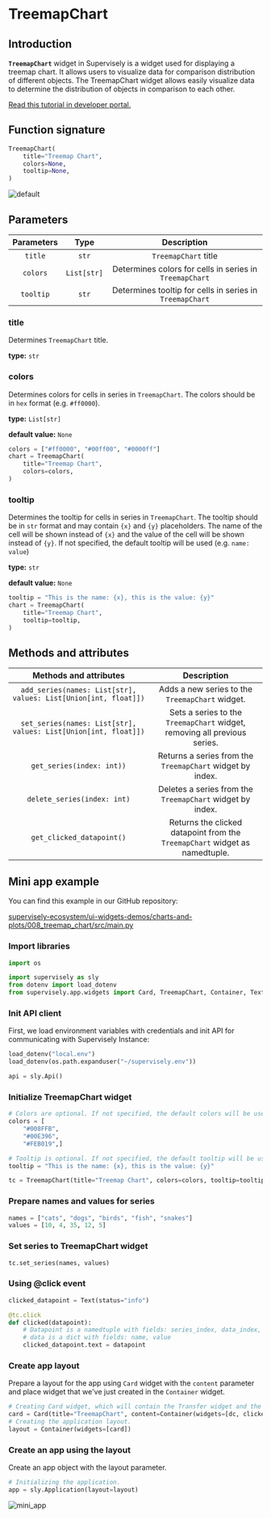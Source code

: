 # TreemapChart

## Introduction

**`TreemapChart`** widget in Supervisely is a widget used for displaying a treemap chart. It allows users to visualize data for comparison distribution of different objects. The TreemapChart widget allows easily visualize data to determine the distribution of objects in comparison to each other.

[Read this tutorial in developer portal.](https://developer.supervise.ly/app-development/widgets/charts-and-plots/TreemapChart)

## Function signature

```python
TreemapChart(
    title="Treemap Chart",
    colors=None,
    tooltip=None,
)
```

![default](https://github-production-user-asset-6210df.s3.amazonaws.com/118521851/242254345-8fc4eccd-b04b-489a-89ee-4569de6a2624.png)

## Parameters

| Parameters |    Type     |                       Description                        |
| :--------: | :---------: | :------------------------------------------------------: |
|  `title`   |    `str`    |                   `TreemapChart` title                   |
|  `colors`  | `List[str]` | Determines colors for cells in series in `TreemapChart`  |
| `tooltip`  |    `str`    | Determines tooltip for cells in series in `TreemapChart` |

### title

Determines `TreemapChart` title.

**type:** `str`

### colors

Determines colors for cells in series in `TreemapChart`.
The colors should be in `hex` format (e.g. `#ff0000`).

**type:** `List[str]`

**default value:** `None`

```python
colors = ["#ff0000", "#00ff00", "#0000ff"]
chart = TreemapChart(
    title="Treemap Chart",
    colors=colors,
)
```

### tooltip

Determines the tooltip for cells in series in `TreemapChart`.
The tooltip should be in `str` format and may contain `{x}` and `{y}` placeholders.
The name of the cell will be shown instead of `{x}` and the value of the cell will be shown instead of `{y}`.
If not specified, the default tooltip will be used (e.g. `name: value`)

**type:** `str`

**default value:** `None`

```python
tooltip = "This is the name: {x}, this is the value: {y}"
chart = TreemapChart(
    title="Treemap Chart",
    tooltip=tooltip,
)
```

## Methods and attributes

|                     Methods and attributes                      |                                 Description                                 |
| :-------------------------------------------------------------: | :-------------------------------------------------------------------------: |
| `add_series(names: List[str], values: List[Union[int, float]])` |               Adds a new series to the `TreemapChart` widget.               |
| `set_series(names: List[str], values: List[Union[int, float]])` |  Sets a series to the `TreemapChart` widget, removing all previous series.  |
|                    `get_series(index: int))`                    |          Returns a series from the `TreemapChart` widget by index.          |
|                   `delete_series(index: int)`                   |          Deletes a series from the `TreemapChart` widget by index.          |
|                    `get_clicked_datapoint()`                    | Returns the clicked datapoint from the `TreemapChart` widget as namedtuple. |

## Mini app example

You can find this example in our GitHub repository:

[supervisely-ecosystem/ui-widgets-demos/charts-and-plots/008_treemap_chart/src/main.py](https://github.com/supervisely-ecosystem/ui-widgets-demos/blob/master/charts-and-plots/008_treemap_chart/src/main.py)

### Import libraries

```python
import os

import supervisely as sly
from dotenv import load_dotenv
from supervisely.app.widgets import Card, TreemapChart, Container, Text
```

### Init API client

First, we load environment variables with credentials and init API for communicating with Supervisely Instance:

```python
load_dotenv("local.env")
load_dotenv(os.path.expanduser("~/supervisely.env"))

api = sly.Api()
```

### Initialize TreemapChart widget

```python
# Colors are optional. If not specified, the default colors will be used.
colors = [
    "#008FFB",
    "#00E396",
    "#FEB019",]

# Tooltip is optional. If not specified, the default tooltip will be used.
tooltip = "This is the name: {x}, this is the value: {y}"

tc = TreemapChart(title="Treemap Chart", colors=colors, tooltip=tooltip)
```

### Prepare names and values for series

```python
names = ["cats", "dogs", "birds", "fish", "snakes"]
values = [10, 4, 35, 12, 5]
```

### Set series to TreemapChart widget

```python
tc.set_series(names, values)
```

### Using @click event

```python
clicked_datapoint = Text(status="info")

@tc.click
def clicked(datapoint):
    # Datapoint is a namedtuple with fields: series_index, data_index, data
    # data is a dict with fields: name, value
    clicked_datapoint.text = datapoint
```

### Create app layout

Prepare a layout for the app using `Card` widget with the `content` parameter and place widget that we've just created in the `Container` widget.

```python
# Creating Card widget, which will contain the Transfer widget and the Text widget.
card = Card(title="TreemapChart", content=Container(widgets=[dc, clicked_datapoint]))
# Creating the application layout.
layout = Container(widgets=[card])
```

### Create an app using the layout

Create an app object with the layout parameter.

```python
# Initializing the application.
app = sly.Application(layout=layout)
```

![mini_app](https://github-production-user-asset-6210df.s3.amazonaws.com/118521851/242254345-8fc4eccd-b04b-489a-89ee-4569de6a2624.png)
